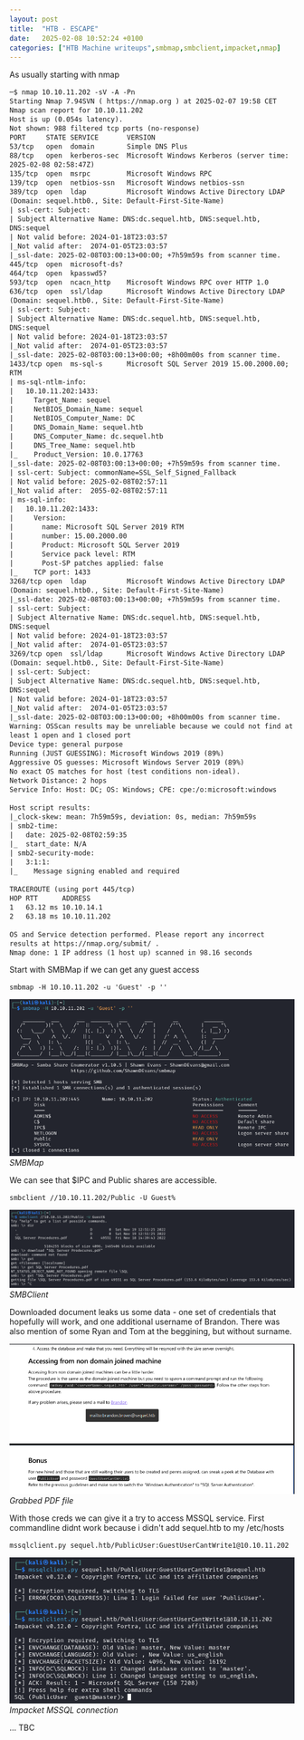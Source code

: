 ```yaml
---
layout: post
title:  "HTB - ESCAPE"
date:   2025-02-08 10:52:24 +0100
categories: ["HTB Machine writeups",smbmap,smbclient,impacket,nmap]
---
```

As usually starting with nmap 

```text
─$ nmap 10.10.11.202 -sV -A -Pn
Starting Nmap 7.94SVN ( https://nmap.org ) at 2025-02-07 19:58 CET
Nmap scan report for 10.10.11.202
Host is up (0.054s latency).
Not shown: 988 filtered tcp ports (no-response)
PORT     STATE SERVICE       VERSION
53/tcp   open  domain        Simple DNS Plus
88/tcp   open  kerberos-sec  Microsoft Windows Kerberos (server time: 2025-02-08 02:58:47Z)
135/tcp  open  msrpc         Microsoft Windows RPC
139/tcp  open  netbios-ssn   Microsoft Windows netbios-ssn
389/tcp  open  ldap          Microsoft Windows Active Directory LDAP (Domain: sequel.htb0., Site: Default-First-Site-Name)
| ssl-cert: Subject: 
| Subject Alternative Name: DNS:dc.sequel.htb, DNS:sequel.htb, DNS:sequel
| Not valid before: 2024-01-18T23:03:57
|_Not valid after:  2074-01-05T23:03:57
|_ssl-date: 2025-02-08T03:00:13+00:00; +7h59m59s from scanner time.
445/tcp  open  microsoft-ds?
464/tcp  open  kpasswd5?
593/tcp  open  ncacn_http    Microsoft Windows RPC over HTTP 1.0
636/tcp  open  ssl/ldap      Microsoft Windows Active Directory LDAP (Domain: sequel.htb0., Site: Default-First-Site-Name)
| ssl-cert: Subject: 
| Subject Alternative Name: DNS:dc.sequel.htb, DNS:sequel.htb, DNS:sequel
| Not valid before: 2024-01-18T23:03:57
|_Not valid after:  2074-01-05T23:03:57
|_ssl-date: 2025-02-08T03:00:13+00:00; +8h00m00s from scanner time.
1433/tcp open  ms-sql-s      Microsoft SQL Server 2019 15.00.2000.00; RTM
| ms-sql-ntlm-info: 
|   10.10.11.202:1433: 
|     Target_Name: sequel
|     NetBIOS_Domain_Name: sequel
|     NetBIOS_Computer_Name: DC
|     DNS_Domain_Name: sequel.htb
|     DNS_Computer_Name: dc.sequel.htb
|     DNS_Tree_Name: sequel.htb
|_    Product_Version: 10.0.17763
|_ssl-date: 2025-02-08T03:00:13+00:00; +7h59m59s from scanner time.
| ssl-cert: Subject: commonName=SSL_Self_Signed_Fallback
| Not valid before: 2025-02-08T02:57:11
|_Not valid after:  2055-02-08T02:57:11
| ms-sql-info: 
|   10.10.11.202:1433: 
|     Version: 
|       name: Microsoft SQL Server 2019 RTM
|       number: 15.00.2000.00
|       Product: Microsoft SQL Server 2019
|       Service pack level: RTM
|       Post-SP patches applied: false
|_    TCP port: 1433
3268/tcp open  ldap          Microsoft Windows Active Directory LDAP (Domain: sequel.htb0., Site: Default-First-Site-Name)
|_ssl-date: 2025-02-08T03:00:13+00:00; +7h59m59s from scanner time.
| ssl-cert: Subject: 
| Subject Alternative Name: DNS:dc.sequel.htb, DNS:sequel.htb, DNS:sequel
| Not valid before: 2024-01-18T23:03:57
|_Not valid after:  2074-01-05T23:03:57
3269/tcp open  ssl/ldap      Microsoft Windows Active Directory LDAP (Domain: sequel.htb0., Site: Default-First-Site-Name)
| ssl-cert: Subject: 
| Subject Alternative Name: DNS:dc.sequel.htb, DNS:sequel.htb, DNS:sequel
| Not valid before: 2024-01-18T23:03:57
|_Not valid after:  2074-01-05T23:03:57
|_ssl-date: 2025-02-08T03:00:13+00:00; +8h00m00s from scanner time.
Warning: OSScan results may be unreliable because we could not find at least 1 open and 1 closed port
Device type: general purpose
Running (JUST GUESSING): Microsoft Windows 2019 (89%)
Aggressive OS guesses: Microsoft Windows Server 2019 (89%)
No exact OS matches for host (test conditions non-ideal).
Network Distance: 2 hops
Service Info: Host: DC; OS: Windows; CPE: cpe:/o:microsoft:windows

Host script results:
|_clock-skew: mean: 7h59m59s, deviation: 0s, median: 7h59m59s
| smb2-time: 
|   date: 2025-02-08T02:59:35
|_  start_date: N/A
| smb2-security-mode: 
|   3:1:1: 
|_    Message signing enabled and required

TRACEROUTE (using port 445/tcp)
HOP RTT      ADDRESS
1   63.12 ms 10.10.14.1
2   63.18 ms 10.10.11.202

OS and Service detection performed. Please report any incorrect results at https://nmap.org/submit/ .
Nmap done: 1 IP address (1 host up) scanned in 98.16 seconds
```

Start with SMBMap if we can get any guest access

```shell
smbmap -H 10.10.11.202 -u 'Guest' -p ''
```

![img-description](/assets/img/htb_escape_smbmap.png)
_SMBMap_

We can see that $IPC and Public shares are accessible. 

```shell
smbclient //10.10.11.202/Public -U Guest%
```
![img-description](/assets/img/htb_escape_smbclient.png)
_SMBClient_

Downloaded document leaks us some data - one set of credentials that hopefully will work, and one additional username of Brandon.
There was also mention of some Ryan and Tom at the beggining, but without surname. 

![img-description](/assets/img/htb_escape_pdf_content.png)
_Grabbed PDF file_

With those creds we can give it a try to access MSSQL service. First commandline didnt work because i didn't add sequel.htb to my /etc/hosts

```text
mssqlclient.py sequel.htb/PublicUser:GuestUserCantWrite1@10.10.11.202
```

![img-description](/assets/img/htb_escape_mssql.png)
_Impacket MSSQL connection_


... TBC 